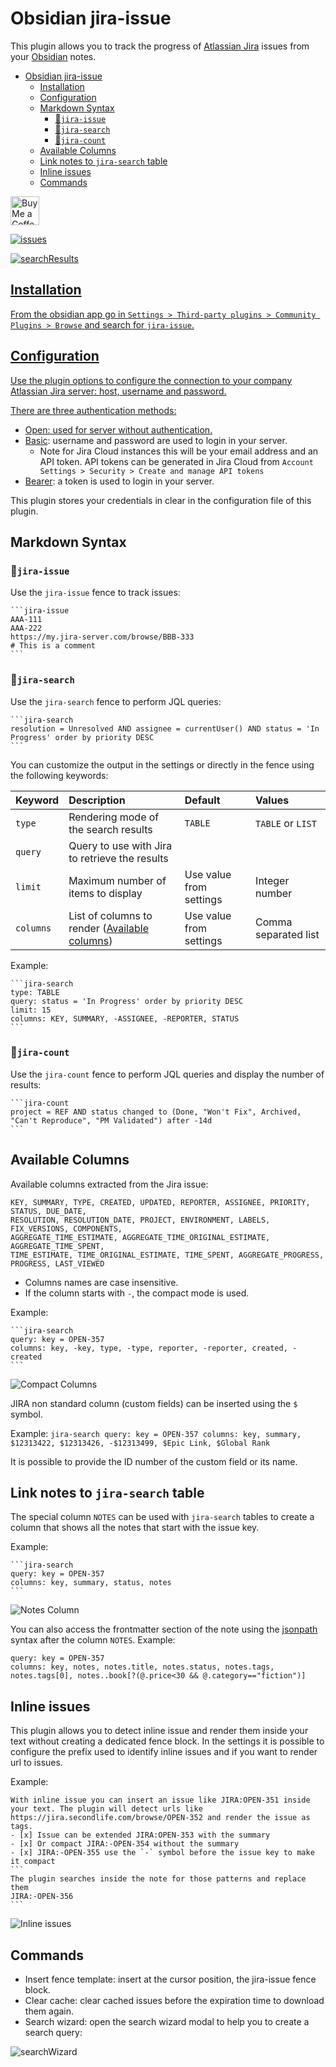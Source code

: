 # Obsidian jira-issue

This plugin allows you to track the progress of [Atlassian Jira](https://www.atlassian.com/software/jira) issues from your [Obsidian](https://obsidian.md/) notes.

<!-- TOC -->

- [Obsidian jira-issue](#obsidian-jira-issue)
    - [Installation](#installation)
    - [Configuration](#configuration)
    - [Markdown Syntax](#markdown-syntax)
        - [📃`jira-issue`](#jira-issue)
        - [🔎`jira-search`](#jira-search)
        - [🔢`jira-count`](#jira-count)
    - [Available Columns](#available-columns)
    - [Link notes to `jira-search` table](#link-notes-to-jira-search-table)
    - [Inline issues](#inline-issues)
    - [Commands](#commands)

<!-- /TOC -->

<a href='https://ko-fi.com/marc0l92' target='_blank'><img height='35' style='border:0px;height:46px;' src='https://az743702.vo.msecnd.net/cdn/kofi3.png' border='0' alt='Buy Me a Coffee' />


![issues](./doc/issues.png)

![searchResults](./doc/searchResults2.png)

## Installation
From the obsidian app go in `Settings > Third-party plugins > Community Plugins > Browse` and search for `jira-issue`.

## Configuration

Use the plugin options to configure the connection to your company Atlassian Jira server: host, username and password.

There are three authentication methods:

- Open: used for server without authentication.
- [Basic](https://datatracker.ietf.org/doc/html/rfc7617): username and password are used to login in your server.
  - Note for Jira Cloud instances this will be your email address and an API token.  API tokens can be generated in Jira Cloud from `Account Settings > Security > Create and manage API tokens`
- [Bearer](https://datatracker.ietf.org/doc/html/rfc6750): a token is used to login in your server.

This plugin stores your credentials in clear in the configuration file of this plugin.

## Markdown Syntax

### 📃`jira-issue`
Use the `jira-issue` fence to track issues:

    ```jira-issue
    AAA-111
    AAA-222
    https://my.jira-server.com/browse/BBB-333
    # This is a comment
    ```

### 🔎`jira-search`
Use the `jira-search` fence to perform JQL queries:

    ```jira-search
    resolution = Unresolved AND assignee = currentUser() AND status = 'In Progress' order by priority DESC
    ```

You can customize the output in the settings or directly in the fence using the following keywords:

| Keyword | Description | Default | Values |
| :- | :- | :- | :- |
| `type` | Rendering mode of the search results | `TABLE` | `TABLE` or `LIST` |
| `query` | Query to use with Jira to retrieve the results |  |  |
| `limit` | Maximum number of items to display | Use value from settings | Integer number |
| `columns` | List of columns to render ([Available columns](#available-columns)) | Use value from settings | Comma separated list |

Example:

    ```jira-search
    type: TABLE
    query: status = 'In Progress' order by priority DESC
    limit: 15
    columns: KEY, SUMMARY, -ASSIGNEE, -REPORTER, STATUS
    ```

### 🔢`jira-count`
Use the `jira-count` fence to perform JQL queries and display the number of results:

    ```jira-count
    project = REF AND status changed to (Done, "Won't Fix", Archived, "Can't Reproduce", "PM Validated") after -14d
    ```

## Available Columns

Available columns extracted from the Jira issue:

    KEY, SUMMARY, TYPE, CREATED, UPDATED, REPORTER, ASSIGNEE, PRIORITY, STATUS, DUE_DATE,
    RESOLUTION, RESOLUTION_DATE, PROJECT, ENVIRONMENT, LABELS, FIX_VERSIONS, COMPONENTS,
    AGGREGATE_TIME_ESTIMATE, AGGREGATE_TIME_ORIGINAL_ESTIMATE, AGGREGATE_TIME_SPENT,
    TIME_ESTIMATE, TIME_ORIGINAL_ESTIMATE, TIME_SPENT, AGGREGATE_PROGRESS, PROGRESS, LAST_VIEWED

- Columns names are case insensitive.
- If the column starts with `-`, the compact mode is used.

Example:

    ```jira-search
    query: key = OPEN-357
    columns: key, -key, type, -type, reporter, -reporter, created, -created
    ```
![Compact Columns](./doc/compactColumns.png)

JIRA non standard column (custom fields) can be inserted using the `$` symbol.

Example:
    ```jira-search
    query: key = OPEN-357
    columns: key, summary, $12313422, $12313426, -$12313499, $Epic Link, $Global Rank
    ```

It is possible to provide the ID number of the custom field or its name.

## Link notes to `jira-search` table

The special column `NOTES` can be used with `jira-search` tables to create a column that shows all the notes that start with the issue key.

Example:

    ```jira-search
    query: key = OPEN-357
    columns: key, summary, status, notes
    ```

![Notes Column](./doc/notesColumn.png)

You can also access the frontmatter section of the note using the [jsonpath](https://github.com/dchester/jsonpath) syntax after the column `NOTES`. Example:

```jira-search
query: key = OPEN-357
columns: key, notes, notes.title, notes.status, notes.tags, notes.tags[0], notes..book[?(@.price<30 && @.category=="fiction")]
```


## Inline issues
This plugin allows you to detect inline issue and render them inside your text without creating a dedicated fence block. In the settings it is possible to configure the prefix used to identify inline issues and if you want to render url to issues.

Example:

    With inline issue you can insert an issue like JIRA:OPEN-351 inside your text. The plugin will detect urls like https://jira.secondlife.com/browse/OPEN-352 and render the issue as tags.
    - [x] Issue can be extended JIRA:OPEN-353 with the summary
    - [x] Or compact JIRA:-OPEN-354 without the summary
    - [x] JIRA:-OPEN-355 use the `-` symbol before the issue key to make it compact
    ```
    The plugin searches inside the note for those patterns and replace them
    JIRA:-OPEN-356
    ```

![Inline issues](./doc/inlineIssues.png)



## Commands

- Insert fence template: insert at the cursor position, the jira-issue fence block.
- Clear cache: clear cached issues before the expiration time to download them again.
- Search wizard: open the search wizard modal to help you to create a search query:

![searchWizard](./doc/searchWizard.png)
